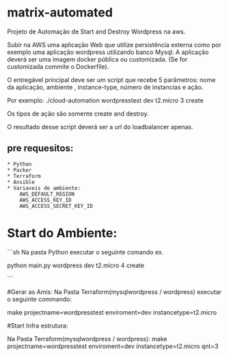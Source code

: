 # matrix-automated
Projeto de Automação de Start and Destroy Wordpress na aws. 

Subir na AWS uma aplicação Web que utilize persistência externa como por exemplo uma aplicação wordpress utilizando banco Mysql. A aplicação deverá ser uma imagem docker pública ou customizada. (Se for customizada commite o Dockerfile).

O entregável principal deve ser um script que recebe 5 parâmetros: nome da aplicação, ambiente , instance-type, número de instancias e ação.
 
Por exemplo: ./cloud-automation wordpresstest dev t2.micro 3 create 
 
Os tipos de ação são somente create and destroy. 
 
O resultado desse script deverá ser a url do loadbalancer apenas.

## pre requesitos:

    * Python
    * Packer
    * Terraform
    * Ansible
    * Variaveis de ambiente: 
        AWS_DEFAULT_REGION
        AWS_ACCESS_KEY_ID
        AWS_ACCESS_SECRET_KEY_ID
   
# Start do Ambiente:         

´´´sh
Na pasta Python executar o seguinte comando ex. 

 python main.py wordpress dev t2.micro 4 create

´´´

#Gerar as Amis:
Na Pasta Terraform(mysqlwordpress / wordpress) executar o seguinte commando: 
 
  make projectname=wordpresstest  enviroment=dev instancetype=t2.micro 
  
  
#Start Infra estrutura:

Na Pasta Terraform(mysqlwordpress / wordpress): 
make projectname=wordpresstest  enviroment=dev instancetype=t2.micro qnt=3


